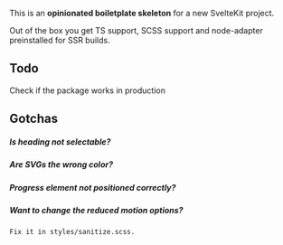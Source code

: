 This is an **opinionated boiletplate skeleton** for a new SvelteKit project.

Out of the box you get TS support, SCSS support and node-adapter preinstalled for SSR builds.

## Todo

Check if the package works in production

## Gotchas

##### Is heading not selectable?

##### Are SVGs the wrong color?

##### Progress element not positioned correctly?

##### Want to change the reduced motion options?

    Fix it in styles/sanitize.scss.
